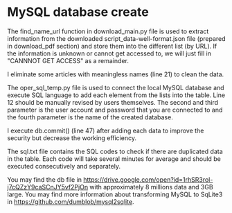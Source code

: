 # MySQL database create

The find_name_url function in download_main.py file is used to extract information from the downloaded script_data-well-format.json file (prepared in download_pdf section) and store them into the different list (by URL). If the information is unknown or cannot get accessed to, we will just fill in "CANNNOT GET ACCESS" as a remainder. 

I eliminate some articles with meaningless names (line 21) to clean the data. 

The oper_sql_temp.py file is used to connect the local MySQL database and execute SQL language to add each element from the lists into the table. Line 12 should be manually revised by users themselves. The second and third parameter is the user account and password that you are connected to and the fourth parameter is the name of the created database. 

I execute db.commit() (line 47) after adding each data to improve the security but decrease the working efficiency. 

The sql.txt file contains the SQL codes to check if there are duplicated data in the table. Each code will take several minutes for average and should be executed consecutively and separately. 

You may find the db file in https://drive.google.com/open?id=1rhSR3rol-j7cQZzY9caSCnJY5vf2PjOn with approximately 8 millions data and 3GB large. You may find more information about transforming MySQL to SqLite3 in https://github.com/dumblob/mysql2sqlite.  


